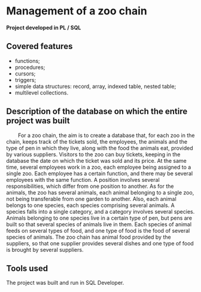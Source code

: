 # Management of a zoo chain
**Project developed in PL / SQL**

## Covered features 
* functions;
* procedures;
* cursors;
* triggers;
* simple data structures: record, array, indexed table, nested table;
* multilevel collections.

## Description of the database on which the entire project was built
&nbsp;&nbsp;&nbsp;&nbsp;&nbsp;&nbsp;&nbsp;&nbsp;For a zoo chain, the aim is to create a database that, for each zoo in the chain, keeps track of the tickets sold, the employees, the animals and the type of pen in which they live, along with the food the animals eat, provided by various suppliers. Visitors to the zoo can buy tickets, keeping in the database the date on which the ticket was sold and its price. At the same time, several employees work in a zoo, each employee being assigned to a single zoo. Each employee has a certain function, and there may be several employees with the same function. A position involves several responsibilities, which differ from one position to another. As for the animals, the zoo has several animals, each animal belonging to a single zoo, not being transferable from one garden to another. Also, each animal belongs to one species, each species comprising several animals. A species falls into a single category, and a category involves several species. Animals belonging to one species live in a certain type of pen, but pens are built so that several species of animals live in them. Each species of animal feeds on several types of food, and one type of food is the food of several species of animals. The zoo chain has animal food provided by the suppliers, so that one supplier provides several dishes and one type of food is brought by several suppliers.

## Tools used
The project was built and run in SQL Developer.
